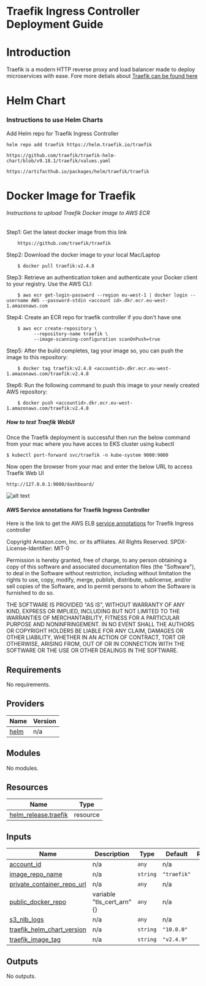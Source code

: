 # Traefik Ingress Controller Deployment Guide

# Introduction

 Traefik is a modern HTTP reverse proxy and load balancer made to deploy microservices with ease. Fore more detials about [Traefik can be found here](https://doc.traefik.io/traefik/providers/kubernetes-ingress/)
 
# Helm Chart

### Instructions to use Helm Charts

Add Helm repo for Traefik Ingress Controller

    helm repo add traefik https://helm.traefik.io/traefik

    https://github.com/traefik/traefik-helm-chart/blob/v9.18.1/traefik/values.yaml

    https://artifacthub.io/packages/helm/traefik/traefik

# Docker Image for Traefik

###### Instructions to upload Traefik Docker image to AWS ECR

Step1: Get the latest docker image from this link
        
        https://github.com/traefik/traefik
        
Step2: Download the docker image to your local Mac/Laptop
        
        $ docker pull traefik:v2.4.8
        
Step3: Retrieve an authentication token and authenticate your Docker client to your registry. Use the AWS CLI:
        
        $ aws ecr get-login-password --region eu-west-1 | docker login --username AWS --password-stdin <account id>.dkr.ecr.eu-west-1.amazonaws.com
        
Step4: Create an ECR repo for traefik controller if you don't have one 
    
        $ aws ecr create-repository \
              --repository-name traefik \
              --image-scanning-configuration scanOnPush=true 
              
Step5: After the build completes, tag your image so, you can push the image to this repository:
        
        $ docker tag traefik:v2.4.8 <accountid>.dkr.ecr.eu-west-1.amazonaws.com/traefik:v2.4.8
        
Step6: Run the following command to push this image to your newly created AWS repository:
        
        $ docker push <accountid>.dkr.ecr.eu-west-1.amazonaws.com/traefik:v2.4.8


##### How to test Traefik WebUI

Once the Traefik deployment is successful then run the below command from your mac where you have acces to EKS cluster using kubectl

    $ kubectl port-forward svc/traefik -n kube-system 9000:9000
    
Now open the browser from your mac and enter the below URL to access Traefik Web UI
    
    http://127.0.0.1:9000/dashboard/
    
![alt text](https://github.com/aws-samples/aws-eks-accelerator-for-terraform/blob/a8ceac6c977a3ccbcb95ef7fb21fff0daf0b7081/images/traefik_web_ui.png "Traefik Dashboard")

#### AWS Service annotations for Traefik Ingress Controller
Here is the link to get the AWS ELB [service annotations](https://kubernetes-sigs.github.io/aws-load-balancer-controller/latest/guide/service/annotations/) for Traefik Ingress controller


<!-- BEGINNING OF PRE-COMMIT-TERRAFORM DOCS HOOK -->
Copyright Amazon.com, Inc. or its affiliates. All Rights Reserved.
SPDX-License-Identifier: MIT-0

Permission is hereby granted, free of charge, to any person obtaining a copy of this
software and associated documentation files (the "Software"), to deal in the Software
without restriction, including without limitation the rights to use, copy, modify,
merge, publish, distribute, sublicense, and/or sell copies of the Software, and to
permit persons to whom the Software is furnished to do so.

THE SOFTWARE IS PROVIDED "AS IS", WITHOUT WARRANTY OF ANY KIND, EXPRESS OR IMPLIED,
INCLUDING BUT NOT LIMITED TO THE WARRANTIES OF MERCHANTABILITY, FITNESS FOR A
PARTICULAR PURPOSE AND NONINFRINGEMENT. IN NO EVENT SHALL THE AUTHORS OR COPYRIGHT
HOLDERS BE LIABLE FOR ANY CLAIM, DAMAGES OR OTHER LIABILITY, WHETHER IN AN ACTION
OF CONTRACT, TORT OR OTHERWISE, ARISING FROM, OUT OF OR IN CONNECTION WITH THE
SOFTWARE OR THE USE OR OTHER DEALINGS IN THE SOFTWARE.

## Requirements

No requirements.

## Providers

| Name | Version |
|------|---------|
| <a name="provider_helm"></a> [helm](#provider\_helm) | n/a |

## Modules

No modules.

## Resources

| Name | Type |
|------|------|
| [helm_release.traefik](https://registry.terraform.io/providers/hashicorp/helm/latest/docs/resources/release) | resource |

## Inputs

| Name | Description | Type | Default | Required |
|------|-------------|------|---------|:--------:|
| <a name="input_account_id"></a> [account\_id](#input\_account\_id) | n/a | `any` | n/a | yes |
| <a name="input_image_repo_name"></a> [image\_repo\_name](#input\_image\_repo\_name) | n/a | `string` | `"traefik"` | no |
| <a name="input_private_container_repo_url"></a> [private\_container\_repo\_url](#input\_private\_container\_repo\_url) | n/a | `any` | n/a | yes |
| <a name="input_public_docker_repo"></a> [public\_docker\_repo](#input\_public\_docker\_repo) | variable "tls\_cert\_arn" {} | `any` | n/a | yes |
| <a name="input_s3_nlb_logs"></a> [s3\_nlb\_logs](#input\_s3\_nlb\_logs) | n/a | `any` | n/a | yes |
| <a name="input_traefik_helm_chart_version"></a> [traefik\_helm\_chart\_version](#input\_traefik\_helm\_chart\_version) | n/a | `string` | `"10.0.0"` | no |
| <a name="input_traefik_image_tag"></a> [traefik\_image\_tag](#input\_traefik\_image\_tag) | n/a | `string` | `"v2.4.9"` | no |

## Outputs

No outputs.
<!-- END OF PRE-COMMIT-TERRAFORM DOCS HOOK -->




